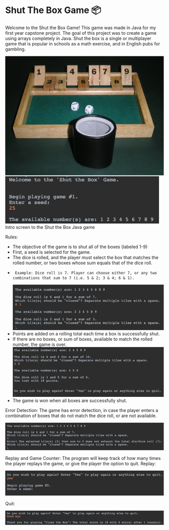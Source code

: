 # Shut The Box Game 📦

Welcome to the Shut the Box Game! This game was made in Java for my first year capstone project. The goal of this project was to create a game using arrays completely in Java. Shut the box is a single or multiplayer game that is popular in schools as a math exercise, and in English pubs for gambling.

  ![Game](https://github.com/r-kish/Shut-The-Box-Game/blob/main/Shut_the_box.jpg)    ![Welcome to Shut the Box](https://github.com/r-kish/Shut-The-Box-Game/blob/main/Shut%20the%20Box%20Intro.png)  Intro screen to the Shut the Box Java game

Rules:
-  The objective of the game is to shut all of the boxes (labeled 1-9)
-  First, a seed is selected for the game.
-  The dice is rolled, and the player must select the box that matches the rolled number, or two boxes whose sum equals that of the dice roll.
-      Example: Dice roll is 7. Player can choose either 7, or any two combinations that sum to 7 (i.e. 5 & 2; 3 & 4; 6 & 1).
    ![Shut the Box Demo](https://github.com/r-kish/Shut-The-Box-Game/blob/main/Shut%20the%20Box%20Demo.png)
-  Points are added on a rolling total each time a box is successfully shut.
-  If there are no boxes, or sum of boxes, available to match the rolled number, the game is over.
    ![Game Over, and Rolling Point Total](https://github.com/r-kish/Shut-The-Box-Game/blob/main/Shut%20the%20Box%20Demo%202.png)
-  The game is won when all boxes are successfully shut.

Error Detection: The game has error detection, in case the player enters a combination of boxes that do not match the dice roll, or are not available.

![Error Detection](https://github.com/r-kish/Shut-The-Box-Game/blob/main/Error%20Detect%201.png) 

Replay and Game Counter: The program will keep track of how many times the player replays the game, or give the player the option to quit.
Replay:

![Replay the game!](https://github.com/r-kish/Shut-The-Box-Game/blob/main/End%201.png)

Quit:

![Quit the game...](https://github.com/r-kish/Shut-The-Box-Game/blob/main/End%202.png)

